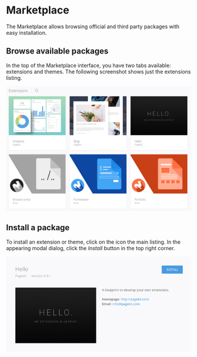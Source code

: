 # Marketplace

The Marketplace allows browsing official and third party packages with easy installation.

## Browse available packages

In the top of the Marketplace interface, you have two tabs available: extensions and themes. The following screenshot shows just the extensions listing.

![Marketplace](assets/marketplace.png)

## Install a package

To install an extension or theme, click on the icon the main listing. In the appearing modal dialog, click the *Install* button in the top right corner.

![Install a package](assets/marketplace-install.png)

